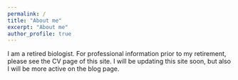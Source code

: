 ```yaml
---
permalink: /
title: "About me"
excerpt: "About me"
author_profile: true
---
```

<!-- Global site tag (gtag.js) - Google Analytics -->
<!--
<script async src="https://www.googletagmanager.com/gtag/js?id=G-5JY7X5D7TK"></script>
//-->
<script>
  window.dataLayer = window.dataLayer || [];
  function gtag(){dataLayer.push(arguments);}
  gtag('js', new Date());

  gtag('config', 'G-5JY7X5D7TK');
</script>

I am a retired biologist. For professional information prior to my retirement, please see the CV page of this site. I will be updating this site soon, but also I will be more active on the blog page.

